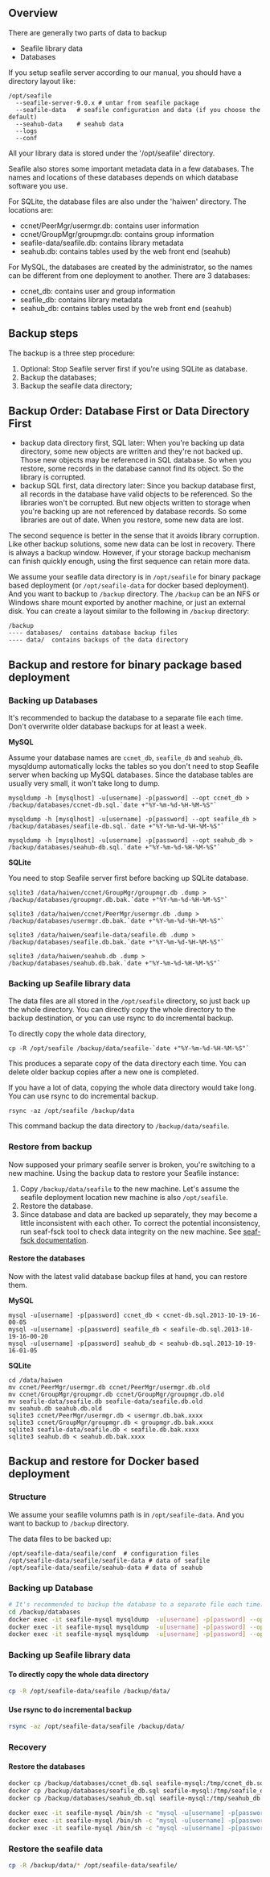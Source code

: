 ## Overview

There are generally two parts of data to backup

* Seafile library data
* Databases

If you setup seafile server according to our manual, you should have a directory layout like:

```
/opt/seafile
  --seafile-server-9.0.x # untar from seafile package
  --seafile-data   # seafile configuration and data (if you choose the default)
  --seahub-data    # seahub data
  --logs
  --conf
```

All your library data is stored under the '/opt/seafile' directory.

Seafile also stores some important metadata data in a few databases. The names and locations of these databases depends on which database software you use.

For SQLite, the database files are also under the 'haiwen' directory. The locations are:

* ccnet/PeerMgr/usermgr.db: contains user information
* ccnet/GroupMgr/groupmgr.db: contains group information
* seafile-data/seafile.db: contains library metadata
* seahub.db: contains tables used by the web front end (seahub)

For MySQL, the databases are created by the administrator, so the names can be different from one deployment to another. There are 3 databases:

* ccnet_db: contains user and group information
* seafile_db: contains library metadata
* seahub_db: contains tables used by the web front end (seahub)

## Backup steps

The backup is a three step procedure:

1. Optional: Stop Seafile server first if you're using SQLite as database.
2. Backup the databases;
3. Backup the seafile data directory;

## Backup Order: Database First or Data Directory First

* backup data directory first, SQL later: When you're backing up data directory, some new objects are written and they're not backed up. Those new objects may be referenced in SQL database. So when you restore, some records in the database cannot find its object. So the library is corrupted.
* backup SQL first, data directory later: Since you backup database first, all records in the database have valid objects to be referenced. So the libraries won't be corrupted. But new objects written to storage when you're backing up are not referenced by database records. So some libraries are out of date. When you restore, some new data are lost.

The second sequence is better in the sense that it avoids library corruption. Like other backup solutions, some new data can be lost in recovery. There is always a backup window.
However, if your storage backup mechanism can finish quickly enough, using the first sequence can retain more data.

We assume your seafile data directory is in `/opt/seafile` for binary package based deployment (or `/opt/seafile-data` for docker based deployment). And you want to backup to `/backup` directory. The `/backup` can be an NFS or Windows share mount exported by another machine, or just an external disk. You can create a layout similar to the following in `/backup` directory:

```
/backup
---- databases/  contains database backup files
---- data/  contains backups of the data directory

```

## Backup and restore for binary package based deployment

### Backing up Databases

It's recommended to backup the database to a separate file each time. Don't overwrite older database backups for at least a week.

**MySQL**

Assume your database names are `ccnet_db`, `seafile_db` and `seahub_db`. mysqldump automatically locks the tables so you don't need to stop Seafile server when backing up MySQL databases. Since the database tables are usually very small, it won't take long to dump.

```
mysqldump -h [mysqlhost] -u[username] -p[password] --opt ccnet_db > /backup/databases/ccnet-db.sql.`date +"%Y-%m-%d-%H-%M-%S"`

mysqldump -h [mysqlhost] -u[username] -p[password] --opt seafile_db > /backup/databases/seafile-db.sql.`date +"%Y-%m-%d-%H-%M-%S"`

mysqldump -h [mysqlhost] -u[username] -p[password] --opt seahub_db > /backup/databases/seahub-db.sql.`date +"%Y-%m-%d-%H-%M-%S"`

```

**SQLite**

You need to stop Seafile server first before backing up SQLite database.

```
sqlite3 /data/haiwen/ccnet/GroupMgr/groupmgr.db .dump > /backup/databases/groupmgr.db.bak.`date +"%Y-%m-%d-%H-%M-%S"`

sqlite3 /data/haiwen/ccnet/PeerMgr/usermgr.db .dump > /backup/databases/usermgr.db.bak.`date +"%Y-%m-%d-%H-%M-%S"`

sqlite3 /data/haiwen/seafile-data/seafile.db .dump > /backup/databases/seafile.db.bak.`date +"%Y-%m-%d-%H-%M-%S"`

sqlite3 /data/haiwen/seahub.db .dump > /backup/databases/seahub.db.bak.`date +"%Y-%m-%d-%H-%M-%S"`

```

### Backing up Seafile library data

The data files are all stored in the `/opt/seafile` directory, so just back up the whole directory. You can directly copy the whole directory to the backup destination, or you can use rsync to do incremental backup. 

To directly copy the whole data directory,

```
cp -R /opt/seafile /backup/data/seafile-`date +"%Y-%m-%d-%H-%M-%S"`
```

This produces a separate copy of the data directory each time. You can delete older backup copies after a new one is completed.

If you have a lot of data, copying the whole data directory would take long. You can use rsync to do incremental backup.

```
rsync -az /opt/seafile /backup/data

```

This command backup the data directory to `/backup/data/seafile`.

### Restore from backup

Now supposed your primary seafile server is broken, you're switching to a new machine. Using the backup data to restore your Seafile instance:

1. Copy `/backup/data/seafile` to the new machine. Let's assume the seafile deployment location new machine is also `/opt/seafile`.
2. Restore the database.
3. Since database and data are backed up separately, they may become a little inconsistent with each other. To correct the potential inconsistency, run seaf-fsck tool to check data integrity on the new machine. See [seaf-fsck documentation](seafile_fsck.md).

#### Restore the databases

Now with the latest valid database backup files at hand, you can restore them.

**MySQL**

```
mysql -u[username] -p[password] ccnet_db < ccnet-db.sql.2013-10-19-16-00-05
mysql -u[username] -p[password] seafile_db < seafile-db.sql.2013-10-19-16-00-20
mysql -u[username] -p[password] seahub_db < seahub-db.sql.2013-10-19-16-01-05

```

**SQLite**

```
cd /data/haiwen
mv ccnet/PeerMgr/usermgr.db ccnet/PeerMgr/usermgr.db.old
mv ccnet/GroupMgr/groupmgr.db ccnet/GroupMgr/groupmgr.db.old
mv seafile-data/seafile.db seafile-data/seafile.db.old
mv seahub.db seahub.db.old
sqlite3 ccnet/PeerMgr/usermgr.db < usermgr.db.bak.xxxx
sqlite3 ccnet/GroupMgr/groupmgr.db < groupmgr.db.bak.xxxx
sqlite3 seafile-data/seafile.db < seafile.db.bak.xxxx
sqlite3 seahub.db < seahub.db.bak.xxxx

```



## Backup and restore for Docker based deployment

### Structure

We assume your seafile volumns path is in `/opt/seafile-data`. And you want to backup to `/backup` directory.


The data files to be backed up:

```
/opt/seafile-data/seafile/conf  # configuration files
/opt/seafile-data/seafile/seafile-data # data of seafile
/opt/seafile-data/seafile/seahub-data # data of seahub

```


### Backing up Database

```bash
# It's recommended to backup the database to a separate file each time. Don't overwrite older database backups for at least a week.
cd /backup/databases
docker exec -it seafile-mysql mysqldump  -u[username] -p[password] --opt ccnet_db > ccnet_db.sql
docker exec -it seafile-mysql mysqldump  -u[username] -p[password] --opt seafile_db > seafile_db.sql
docker exec -it seafile-mysql mysqldump  -u[username] -p[password] --opt seahub_db > seahub_db.sql
```

###  Backing up Seafile library data

#### To directly copy the whole data directory

```bash
cp -R /opt/seafile-data/seafile /backup/data/
```

#### Use rsync to do incremental backup

```bash
rsync -az /opt/seafile-data/seafile /backup/data/
```

### Recovery

#### Restore the databases

```bash
docker cp /backup/databases/ccnet_db.sql seafile-mysql:/tmp/ccnet_db.sql
docker cp /backup/databases/seafile_db.sql seafile-mysql:/tmp/seafile_db.sql
docker cp /backup/databases/seahub_db.sql seafile-mysql:/tmp/seahub_db.sql

docker exec -it seafile-mysql /bin/sh -c "mysql -u[username] -p[password] ccnet_db < /tmp/ccnet_db.sql"
docker exec -it seafile-mysql /bin/sh -c "mysql -u[username] -p[password] seafile_db < /tmp/seafile_db.sql"
docker exec -it seafile-mysql /bin/sh -c "mysql -u[username] -p[password] seahub_db < /tmp/seahub_db.sql"
```

### Restore the seafile data

```bash
cp -R /backup/data/* /opt/seafile-data/seafile/
```
